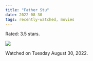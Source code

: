 ```yaml
---
title: "Father Stu"
date: 2022-08-30
tags: recently-watched, movies
---
```

Rated: 3.5 stars.

 <p><img src="https://a.ltrbxd.com/resized/film-poster/7/2/5/9/4/2/725942-father-stu-0-600-0-900-crop.jpg?v=6b812e1ef2"/></p> <p>Watched on Tuesday August 30, 2022.</p>